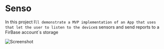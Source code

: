 # Senso

In this project I`ll demonstrate a MVP implementation of an App that uses that let the user to listen to the device`s sensors
and send reports to a FirBase account`s storage


![Screenshot](https://user-images.githubusercontent.com/8309205/31058275-b4f41468-a6f9-11e7-91bc-87cab04d4058.png)